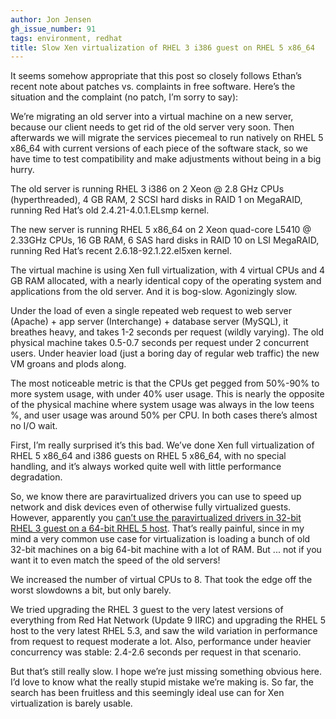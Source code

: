 ```yaml
---
author: Jon Jensen
gh_issue_number: 91
tags: environment, redhat
title: Slow Xen virtualization of RHEL 3 i386 guest on RHEL 5 x86_64
---
```




It seems somehow appropriate that this post so closely follows Ethan’s recent note about patches vs. complaints in free software. Here’s the situation and the complaint (no patch, I’m sorry to say):

We’re migrating an old server into a virtual machine on a new server, because our client needs to get rid of the old server very soon. Then afterwards we will migrate the services piecemeal to run natively on RHEL 5 x86_64 with current versions of each piece of the software stack, so we have time to test compatibility and make adjustments without being in a big hurry.

The old server is running RHEL 3 i386 on 2 Xeon @ 2.8 GHz CPUs (hyperthreaded), 4 GB RAM, 2 SCSI hard disks in RAID 1 on MegaRAID, running Red Hat’s old 2.4.21-4.0.1.ELsmp kernel.

The new server is running RHEL 5 x86_64 on 2 Xeon quad-core L5410 @ 2.33GHz CPUs, 16 GB RAM, 6 SAS hard disks in RAID 10 on LSI MegaRAID, running Red Hat’s recent 2.6.18-92.1.22.el5xen kernel.

The virtual machine is using Xen full virtualization, with 4 virtual CPUs and 4 GB RAM allocated, with a nearly identical copy of the operating system and applications from the old server. And it is bog-slow. Agonizingly slow.

Under the load of even a single repeated web request to web server (Apache) + app server (Interchange) + database server (MySQL), it breathes heavy, and takes 1-2 seconds per request (wildly varying). The old physical machine takes 0.5-0.7 seconds per request under 2 concurrent users. Under heavier load (just a boring day of regular web traffic) the new VM groans and plods along.

The most noticeable metric is that the CPUs get pegged from 50%-90% to more system usage, with under 40% user usage. This is nearly the opposite of the physical machine where system usage was always in the low teens %, and user usage was around 50% per CPU. In both cases there’s almost no I/O wait.

First, I’m really surprised it’s this bad. We’ve done Xen full virtualization of RHEL 5 x86_64 and i386 guests on RHEL 5 x86_64, with no special handling, and it’s always worked quite well with little performance degradation.

So, we know there are paravirtualized drivers you can use to speed up network and disk devices even of otherwise fully virtualized guests. However, apparently you [can’t use the paravirtualized drivers in 32-bit RHEL 3 guest on a 64-bit RHEL 5 host](https://web.archive.org/web/20090209135133/http://www.redhat.com/docs/manuals/enterprise/RHEL-5-manual/en-US/RHEL510/html/Para-Virtualized_Drivers/sect-Para-Virtualized_Drivers-Para_virtualization_Restrictions_and_Support.html). That’s really painful, since in my mind a very common use case for virtualization is loading a bunch of old 32-bit machines on a big 64-bit machine with a lot of RAM. But ... not if you want it to even match the speed of the old servers!

We increased the number of virtual CPUs to 8. That took the edge off the worst slowdowns a bit, but only barely.

We tried upgrading the RHEL 3 guest to the very latest versions of everything from Red Hat Network (Update 9 IIRC) and upgrading the RHEL 5 host to the very latest RHEL 5.3, and saw the wild variation in performance from request to request moderate a lot. Also, performance under heavier concurrency was stable: 2.4-2.6 seconds per request in that scenario.

But that’s still really slow. I hope we’re just missing something obvious here. I’d love to know what the really stupid mistake we’re making is. So far, the search has been fruitless and this seemingly ideal use can for Xen virtualization is barely usable.


